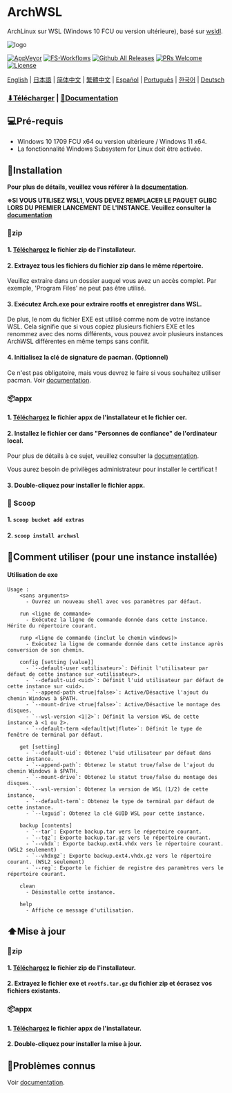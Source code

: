 # ArchWSL
ArchLinux sur WSL (Windows 10 FCU ou version ultérieure), basé sur [wsldl](https://github.com/yuk7/wsldl).

![logo](https://github.com/yuk7/ArchWSL/assets/29954265/469eff8a-e243-4087-a5fa-f8013fc99ee4)

[![AppVeyor](https://img.shields.io/appveyor/ci/yuk7/ArchWSL.svg?logo=Windows&style=flat-square)](https://ci.appveyor.com/project/yuk7/archwsl)
[![FS-Workflows](https://img.shields.io/github/actions/workflow/status/yuk7/ArchWSL-FS/ci.yml?logo=Linux&style=flat-square)](https://github.com/yuk7/ArchWSL-FS/actions)
[![Github All Releases](https://img.shields.io/github/downloads/yuk7/ArchWSL/total.svg?style=flat-square)](https://github.com/yuk7/ArchWSL/releases/latest)
[![PRs Welcome](https://img.shields.io/badge/PRs-welcome-brightgreen.svg?style=flat-square)](https://makeapullrequest.com)
[![License](https://img.shields.io/github/license/yuk7/ArchWSL.svg?style=flat-square)](https://github.com/yuk7/ArchWSL/blob/master/LICENSE)

[English](../README.md) | [日本語](README_ja.md) | [简体中文](README_zh-cn.md) | [繁體中文](README_zh-tw.md) | [Español](README_es.md) | [Português](README_pt-br.md) | [한국어](README_ko-kr.md) | [Deutsch](README_de.md)

### [⬇Télécharger](https://github.com/yuk7/ArchWSL/releases/latest) | [📓Documentation](https://wsldl-pg.github.io/ArchW-docs/)

## 💻Pré-requis
* Windows 10 1709 FCU x64 ou version ultérieure / Windows 11 x64.
* La fonctionnalité Windows Subsystem for Linux doit être activée.

## 💾Installation
**Pour plus de détails, veuillez vous référer à la [documentation](https://wsldl-pg.github.io/ArchW-docs/How-to-Setup)**.

**※SI VOUS UTILISEZ WSL1, VOUS DEVEZ REMPLACER LE PAQUET GLIBC LORS DU PREMIER LANCEMENT DE L'INSTANCE. Veuillez consulter la [documentation](https://wsldl-pg.github.io/ArchW-docs/How-to-Setup)**

### 📁zip
#### 1. [Téléchargez](https://github.com/yuk7/ArchWSL/releases/latest) le fichier zip de l'installateur.

#### 2. Extrayez tous les fichiers du fichier zip dans le même répertoire.
Veuillez extraire dans un dossier auquel vous avez un accès complet. Par exemple, 'Program Files' ne peut pas être utilisé.

#### 3. Exécutez Arch.exe pour extraire rootfs et enregistrer dans WSL.
De plus, le nom du fichier EXE est utilisé comme nom de votre instance WSL. Cela signifie que si vous copiez plusieurs fichiers EXE et les renommez avec des noms différents, vous pouvez avoir plusieurs instances ArchWSL différentes en même temps sans conflit.

#### 4. Initialisez la clé de signature de pacman. (Optionnel)
Ce n'est pas obligatoire, mais vous devrez le faire si vous souhaitez utiliser pacman.
Voir [documentation](https://wsldl-pg.github.io/ArchW-docs/How-to-Setup/#initialize-keyring).

### 📦appx
#### 1. [Téléchargez](https://github.com/yuk7/ArchWSL/releases/latest) le fichier appx de l'installateur et le fichier cer.
#### 2. Installez le fichier cer dans "Personnes de confiance" de l'ordinateur local.
Pour plus de détails à ce sujet, veuillez consulter la [documentation](https://wsldl-pg.github.io/ArchW-docs/Install-Certificate).

Vous aurez besoin de privilèges administrateur pour installer le certificat !
#### 3. Double-cliquez pour installer le fichier appx.

### 🥄 Scoop
#### 1. `scoop bucket add extras `
#### 2. `scoop install archwsl `

## 📝Comment utiliser (pour une instance installée)
#### Utilisation de exe
```dos
Usage :
    <sans arguments>
      - Ouvrez un nouveau shell avec vos paramètres par défaut.

    run <ligne de commande>
      - Exécutez la ligne de commande donnée dans cette instance. Hérite du répertoire courant.

    runp <ligne de commande (inclut le chemin windows)>
      - Exécutez la ligne de commande donnée dans cette instance après conversion de son chemin.

    config [setting [value]]
      - `--default-user <utilisateur>`: Définit l'utilisateur par défaut de cette instance sur <utilisateur>.
      - `--default-uid <uid>`: Définit l'uid utilisateur par défaut de cette instance sur <uid>.
      - `--append-path <true|false>`: Active/Désactive l'ajout du chemin Windows à $PATH.
      - `--mount-drive <true|false>`: Active/Désactive le montage des disques.
      - `--wsl-version <1|2>`: Définit la version WSL de cette instance à <1 ou 2>.
      - `--default-term <default|wt|flute>`: Définit le type de fenêtre de terminal par défaut.

    get [setting]
      - `--default-uid`: Obtenez l'uid utilisateur par défaut dans cette instance.
      - `--append-path`: Obtenez le statut true/false de l'ajout du chemin Windows à $PATH.
      - `--mount-drive`: Obtenez le statut true/false du montage des disques.
      - `--wsl-version`: Obtenez la version de WSL (1/2) de cette instance.
      - `--default-term`: Obtenez le type de terminal par défaut de cette instance.
      - `--lxguid`: Obtenez la clé GUID WSL pour cette instance.

    backup [contents]
      - `--tar`: Exporte backup.tar vers le répertoire courant.
      - `--tgz`: Exporte backup.tar.gz vers le répertoire courant.
      - `--vhdx`: Exporte backup.ext4.vhdx vers le répertoire courant. (WSL2 seulement)
      - `--vhdxgz`: Exporte backup.ext4.vhdx.gz vers le répertoire courant. (WSL2 seulement)
      - `--reg`: Exporte le fichier de registre des paramètres vers le répertoire courant.

    clean
      - Désinstalle cette instance.

    help
      - Affiche ce message d'utilisation.
```

## ⬆️️Mise à jour
### 📁zip
#### 1. [Téléchargez](https://github.com/yuk7/ArchWSL/releases/latest) le fichier zip de l'installateur.
#### 2. Extrayez le fichier exe et `rootfs.tar.gz` du fichier zip et écrasez vos fichiers existants.

### 📦appx
#### 1. [Téléchargez](https://github.com/yuk7/ArchWSL/releases/latest) le fichier appx de l'installateur.
#### 2. Double-cliquez pour installer la mise à jour.

## 🚫Problèmes connus
Voir  [documentation](https://wsldl-pg.github.io/ArchW-docs/).
